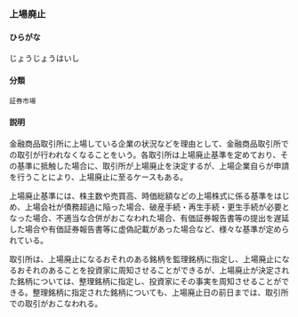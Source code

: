 <div style="display:none;">

## [あ行](securities-terms?id=あ行)
## [か行](securities-terms?id=か行)
## [さ行](securities-terms?id=さ行)

</div>

### 上場廃止

#### ひらがな

じょうじょうはいし

#### 分類

`証券市場`

#### 説明

金融商品取引所に上場している企業の状況などを理由として、金融商品取引所での取引が行われなくなることをいう。各取引所は上場廃止基準を定めており、その基準に抵触した場合に、取引所が上場廃止を決定するが、上場企業自らが申請を行うことにより、上場廃止に至るケースもある。
 
上場廃止基準には、株主数や売買高、時価総額などの上場株式に係る基準をはじめ、上場会社が債務超過に陥った場合、破産手続・再生手続・更生手続が必要となった場合、不適当な合併がおこなわれた場合、有価証券報告書等の提出を遅延した場合や有価証券報告書等に虚偽記載があった場合など、様々な基準が定められている。
 
取引所は、上場廃止になるおそれのある銘柄を監理銘柄に指定し、上場廃止になるおそれのあることを投資家に周知させることができるが、上場廃止が決定された銘柄については、整理銘柄に指定し、投資家にその事実を周知させることができる。整理銘柄に指定された銘柄についても、上場廃止日の前日までは、取引所での取引がおこなわれる。

<div style="display:none;">

## [た行](securities-terms?id=た行)
## [な行](securities-terms?id=な行)
## [は行](securities-terms?id=は行)
## [ま行](securities-terms?id=ま行)
## [や行](securities-terms?id=や行)
## [ら行](securities-terms?id=ら行)
## [わ行](securities-terms?id=わ行)
## [英数字・記号](securities-terms?id=英数字・記号)

</div>

